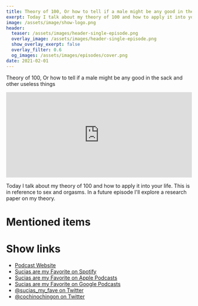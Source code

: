 ```yaml
---
title: Theory of 100, Or how to tell if a male might be any good in the sack and other useless things
exerpt: Today I talk about my theory of 100 and how to apply it into your life. This is in reference to sex and orgasms. In a future episode I'll explore a research paper on my theory.
image: /assets/image/show-logo.png
header:
  teaser: /assets/images/header-single-episode.png
  overlay_image: /assets/images/header-single-episode.png
  show_overlay_exerpt: false
  overlay_filter: 0.6
  og_images: /assets/images/episodes/cover.png
date: 2021-02-01
---
```


Theory of 100, Or how to tell if a male might be any good in the sack and other useless things

<iframe src="https://open.spotify.com/embed-podcast/episode/2Nugq9RTZnhxOjLPPLlwoH" width="100%" height="232" frameborder="0" allowtransparency="true" allow="encrypted-media"></iframe>

Today I talk about my theory of 100 and how to apply it into your life. This is in reference to sex and orgasms. In a future episode I'll explore a research paper on my theory.

# Mentioned items



# Show links

* <i class=fas fa-link></i> [Podcast Website](https://cochinochingon.com)
* <i class=fab fa-spotify></i> [Sucias are my Favorite on Spotify](https://open.spotify.com/show/3XjoipCU3QzeIaQAAQpBdW)
* <i class=fas fa-podcast></i> [Sucias are my Favorite on Apple Podcasts](https://podcasts.apple.com/us/podcast/sucias-are-my-favorite/id1548173787)
* <i class=fab fa-google-play></i> [Sucias are my Favorite on Google Podcasts](https://podcasts.google.com/feed/aHR0cHM6Ly9hbmNob3IuZm0vcy80MjI0YzYzYy9wb2RjYXN0L3Jzcw==)
* <i class=fab fa-twitter></i> [@sucias_my_fave on Twitter](https://twitter.com/sucias_my_fave)
* <i class=fab fa-twitter></i> [@cochinochingon on Twitter](https://twitter.com/cochinochingon)
